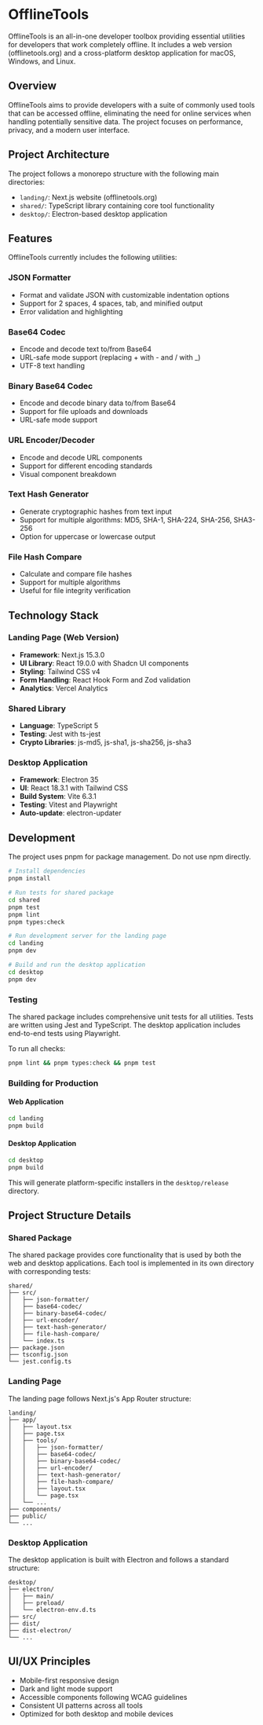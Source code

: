 # OfflineTools

OfflineTools is an all-in-one developer toolbox providing essential utilities for developers that work completely offline. It includes a web version (offlinetools.org) and a cross-platform desktop application for macOS, Windows, and Linux.

## Overview

OfflineTools aims to provide developers with a suite of commonly used tools that can be accessed offline, eliminating the need for online services when handling potentially sensitive data. The project focuses on performance, privacy, and a modern user interface.

## Project Architecture

The project follows a monorepo structure with the following main directories:

- `landing/`: Next.js website (offlinetools.org)
- `shared/`: TypeScript library containing core tool functionality
- `desktop/`: Electron-based desktop application

## Features

OfflineTools currently includes the following utilities:

### JSON Formatter
- Format and validate JSON with customizable indentation options
- Support for 2 spaces, 4 spaces, tab, and minified output
- Error validation and highlighting

### Base64 Codec
- Encode and decode text to/from Base64
- URL-safe mode support (replacing + with - and / with _)
- UTF-8 text handling

### Binary Base64 Codec
- Encode and decode binary data to/from Base64
- Support for file uploads and downloads
- URL-safe mode support

### URL Encoder/Decoder
- Encode and decode URL components
- Support for different encoding standards
- Visual component breakdown

### Text Hash Generator
- Generate cryptographic hashes from text input
- Support for multiple algorithms: MD5, SHA-1, SHA-224, SHA-256, SHA3-256
- Option for uppercase or lowercase output

### File Hash Compare
- Calculate and compare file hashes
- Support for multiple algorithms
- Useful for file integrity verification

## Technology Stack

### Landing Page (Web Version)
- **Framework**: Next.js 15.3.0
- **UI Library**: React 19.0.0 with Shadcn UI components
- **Styling**: Tailwind CSS v4
- **Form Handling**: React Hook Form and Zod validation
- **Analytics**: Vercel Analytics

### Shared Library
- **Language**: TypeScript 5
- **Testing**: Jest with ts-jest
- **Crypto Libraries**: js-md5, js-sha1, js-sha256, js-sha3

### Desktop Application
- **Framework**: Electron 35
- **UI**: React 18.3.1 with Tailwind CSS
- **Build System**: Vite 6.3.1
- **Testing**: Vitest and Playwright
- **Auto-update**: electron-updater

## Development

The project uses pnpm for package management. Do not use npm directly.

```bash
# Install dependencies
pnpm install

# Run tests for shared package
cd shared
pnpm test
pnpm lint
pnpm types:check

# Run development server for the landing page
cd landing
pnpm dev

# Build and run the desktop application
cd desktop
pnpm dev
```

### Testing

The shared package includes comprehensive unit tests for all utilities. Tests are written using Jest and TypeScript. The desktop application includes end-to-end tests using Playwright.

To run all checks:
```bash
pnpm lint && pnpm types:check && pnpm test
```

### Building for Production

#### Web Application
```bash
cd landing
pnpm build
```

#### Desktop Application
```bash
cd desktop
pnpm build
```
This will generate platform-specific installers in the `desktop/release` directory.

## Project Structure Details

### Shared Package

The shared package provides core functionality that is used by both the web and desktop applications. Each tool is implemented in its own directory with corresponding tests:

```
shared/
├── src/
│   ├── json-formatter/
│   ├── base64-codec/
│   ├── binary-base64-codec/
│   ├── url-encoder/
│   ├── text-hash-generator/
│   ├── file-hash-compare/
│   └── index.ts
├── package.json
├── tsconfig.json
└── jest.config.ts
```

### Landing Page

The landing page follows Next.js's App Router structure:

```
landing/
├── app/
│   ├── layout.tsx
│   ├── page.tsx
│   ├── tools/
│   │   ├── json-formatter/
│   │   ├── base64-codec/
│   │   ├── binary-base64-codec/
│   │   ├── url-encoder/
│   │   ├── text-hash-generator/
│   │   ├── file-hash-compare/
│   │   ├── layout.tsx
│   │   └── page.tsx
│   └── ...
├── components/
├── public/
└── ...
```

### Desktop Application

The desktop application is built with Electron and follows a standard structure:

```
desktop/
├── electron/
│   ├── main/
│   ├── preload/
│   └── electron-env.d.ts
├── src/
├── dist/
├── dist-electron/
└── ...
```

## UI/UX Principles

- Mobile-first responsive design
- Dark and light mode support
- Accessible components following WCAG guidelines
- Consistent UI patterns across all tools
- Optimized for both desktop and mobile devices
